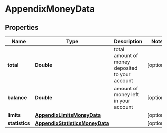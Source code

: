 

# AppendixMoneyData


## Properties

| Name | Type | Description | Notes |
|------------ | ------------- | ------------- | -------------|
|**total** | **Double** | total amount of money deposited to your account |  [optional] |
|**balance** | **Double** | amount of money left in your account |  [optional] |
|**limits** | [**AppendixLimitsMoneyData**](AppendixLimitsMoneyData.md) |  |  [optional] |
|**statistics** | [**AppendixStatisticsMoneyData**](AppendixStatisticsMoneyData.md) |  |  [optional] |



